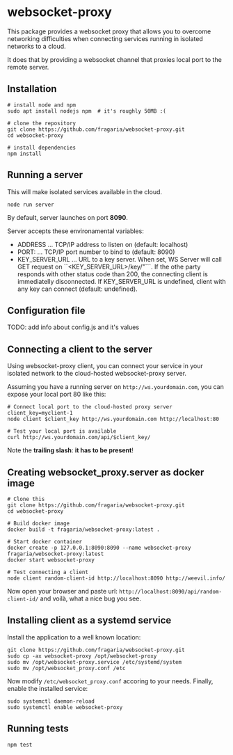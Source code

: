 # websocket-proxy

This package provides a websocket proxy that allows you to overcome networking
difficulties when connecting services running in isolated networks to a cloud.

It does that by providing a websocket channel that proxies local port to
the remote server.


## Installation

```
# install node and npm
sudo apt install nodejs npm  # it's roughly 50MB :(

# clone the repository
git clone https://github.com/fragaria/websocket-proxy.git
cd websocket-proxy

# install dependencies
npm install
```

## Running a server

This will make isolated services available in the cloud.

```
node run server
```

By default, server launches on port **8090**.

Server accepts these environamental variables:

- ADDRESS ... TCP/IP address to listen on (default: localhost)
- PORT: ... TCP/IP port number to bind to (default: 8090)
- KEY_SERVER_URL ... URL to a key server. When set, WS Server will call GET
  request on ``<KEY_SERVER_URL>/key/<client-key>"```. If the othe party
  responds with other status code than 200, the connecting client is
  immediatelly disconnected.
  If KEY_SERVER_URL is undefined, client with any key can connect (default: undefined).

## Configuration file

TODO: add info about config.js and it's values

## Connecting a client to the server

Using websocket-proxy client, you can connect your service in your isolated
network to the cloud-hosted websocket-proxy server.

Assuming you have a running server on `http://ws.yourdomain.com`, you can
expose your local port 80 like this:

```
# Connect local port to the cloud-hosted proxy server
client_key=myclient-1
node client $client_key http://ws.yourdomain.com http://localhost:80

# Test your local port is available
curl http://ws.yourdomain.com/api/$client_key/
```

Note the **trailing slash**: **it has to be present**!

## Creating websocket_proxy.server as docker image

```
# Clone this
git clone https://github.com/fragaria/websocket-proxy.git
cd websocket-proxy

# Build docker image
docker build -t fragaria/websocket-proxy:latest .

# Start docker container
docker create -p 127.0.0.1:8090:8090 --name websocket-proxy fragaria/websocket-proxy:latest
docker start websocket-proxy

# Test connecting a client
node client random-client-id http://localhost:8090 http://weevil.info/
```

Now open your browser and paste url:
`http://localhost:8090/api/random-client-id/` and voilà, what a nice bug you
see.

## Installing client as a systemd service

Install the application to a well known location:

```
git clone https://github.com/fragaria/websocket-proxy.git
sudo cp -ax websocket-proxy /opt/websocket-proxy
sudo mv /opt/websocket-proxy.service /etc/systemd/system
sudo mv /opt/websocket_proxy.conf /etc
```

Now modify `/etc/websocket_proxy.conf` accoring to your needs. Finally, enable
the installed service:

```
sudo systemctl daemon-reload
sudo systemctl enable websocket-proxy
```

## Running tests

```
npm test
```

